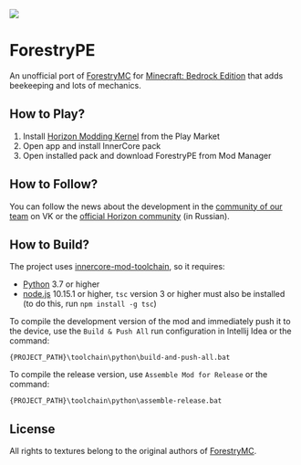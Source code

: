 ![](https://ftbwiki.org/images/6/6e/Forestry_Logo.png)

# ForestryPE
An unofficial port of [ForestryMC](https://github.com/ForestryMC/ForestryMC) for [Minecraft: Bedrock Edition](https://minecraft.fandom.com/wiki/Bedrock_Edition) that adds beekeeping and lots of mechanics.

## How to Play?
1. Install [Horizon Modding Kernel](https://play.google.com/store/apps/details?id=com.zheka.horizon) from the Play Market
2. Open app and install InnerCore pack
3. Open installed pack and download ForestryPE from Mod Manager

## How to Follow?
You can follow the news about the development in the [community of our team](https://vk.com/forestry_pe) on VK or the 
[official Horizon community](https://vk.com/core_engine) (in Russian).

## How to Build?
The project uses [innercore-mod-toolchain](https://github.com/zheka2304/innercore-mod-toolchain), so it requires:
- [Python](https://www.python.org/) 3.7 or higher
- [node.js](https://nodejs.org/en/) 10.15.1 or higher, `tsc` version 3 or higher must also be installed (to do this, run `npm install -g tsc`)

To compile the development version of the mod and immediately push it to the device, use the `Build & Push All` run 
configuration in Intellij Idea or the command:
```shell
{PROJECT_PATH}\toolchain\python\build-and-push-all.bat
```

To compile the release version, use `Assemble Mod for Release` or the command:
```shell
{PROJECT_PATH}\toolchain\python\assemble-release.bat
```

## License
All rights to textures belong to the original authors of [ForestryMC](https://github.com/ForestryMC/ForestryMC).
